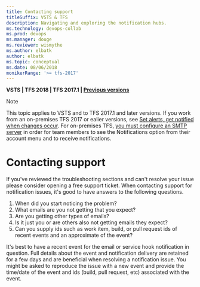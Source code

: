 ```yaml
---
title: Contacting support
titleSuffix: VSTS & TFS 
description: Navigating and exploring the notification hubs.  
ms.technology: devops-collab
ms.prod: devops
ms.manager: douge
ms.reviewer: wismythe
ms.author: elbatk
author: elbatk
ms.topic: conceptual
ms.date: 08/06/2018  
monikerRange: '>= tfs-2017'
---
```


<b>VSTS | TFS 2018 | TFS 2017.1 | [Previous versions](../work/track/alerts-and-notifications.md)</b> 

> [!NOTE]  
> This topic applies to VSTS and to TFS 2017.1 and later versions. If you work from an on-premises TFS 2017 or ealier versions, see [Set alerts, get notified when changes occur](../work/track/alerts-and-notifications.md). For on-premises TFS, [you must configure an SMTP server](/tfs/server/admin/setup-customize-alerts) in order for team members to see the Notifications option from their account menu and to receive notifications.

# Contacting support

If you've reviewed the troubleshooting sections and can't resolve your issue please consider opening a free support ticket.  When contacting support for notification issues, it's good to have answers to the following questions.

1. When did you start noticing the problem?
1. What emails are you not getting that you expect?
1. Are you getting other types of emails?
1. Is it just you or are others also not getting emails they expect?
1. Can you supply ids such as work item, build, or pull request ids of recent events and an approximate of the event?

It's best to have a recent event for the email or service hook notification in question.  Full details about the event and notification delivery are retained for a few days and are beneficial when resolving a notification issue. You might be asked to reproduce the issue with a new event and provide the time/date of the event and ids (build, pull request, etc) associated with the event.